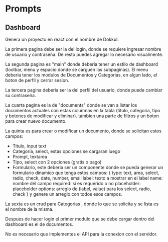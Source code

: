 # Prompts

## Dashboard

Genera un proyecto en react con el nombre de Dokkul.

La primera pagina debe ser la del login, donde se requiere ingresar nombre de usuario y contraseña. De resto puedes agregar lo necesario visualmente.

La segunda pagina es "main" donde deberia tener un estilo de dashboard (toolbar, menu y espacio donde se carguen las subpaginas). El menu deberia tener los modulos de Documentos y Categorias, en algun lado, el boton de perfil y cerrar sesion.

La tercera pagina deberia ser la del perfil del usuario, donde puede cambiar su contraseña.

La cuarta pagina es la de "documents" donde se van a listar los documentos actuales con estas columnas en la tabla (titulo, categoria, tipo y botones de modificar y eliminar). tambien una parte de filtros y un boton para crear nuevo documento.

La quinta es para crear o modificar un documento, donde se solicitan estos campos:
- Titulo, input text
- Categoria, select, estas opciones se cargaran luego
- Prompt, textarea
- Tipo, select con 2 opciones (gratis o pago)
- Formulario, este deberia ser un componente donde se pueda generar un formulario dinamico que tenga estos campos:
{
type: text, area, select, radio, check, date, number, email
label: texto a mostrar en el label
name: nombre del campo
 required: si es requerido o no
  placeholder: placeholder
options: arreglo de (label, value) para los select, radio, check
}
y genere un arreglo con todos esos campos. 

La sexta es un crud para Categorias , donde lo que se solicita y se lista es el nombre de la misma.

Despues de hacer login el primer modulo que se debe cargar dentro del dashboard es el de documentos.

No es necesario que implementes el API para la conexion con el servidor.


